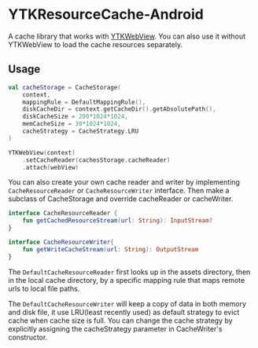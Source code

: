 # YTKResourceCache-Android

A cache library that works with [YTKWebView](https://github.com/yuantiku/YTKWebView-Android). You can also use it without YTKWebView to load the cache resources separately.

## Usage

```kotlin
val cacheStorage = CacheStorage(
    context,
    mappingRule = DefaultMappingRule(),
    diskCacheDir = context.getCacheDir().getAbsolutePath(),
    diskCacheSize = 200*1024*1024,
    memCacheSize = 30*1024*1024,
    cacheStrategy = CacheStrategy.LRU
)

YTKWebView(context)
    .setCacheReader(cachesStorage.cacheReader)
    .attach(webView)
```

You can also create your own cache reader and writer by implementing `CacheResourceReader`  or `CacheResourceWriter` interface. Then make a subclass of CacheStorage and override cacheReader or cacheWriter.

```kotlin
interface CacheResourceReader {
    fun getCachedResourceStream(url: String): InputStream?
}

interface CacheResourceWriter{
    fun getWriteCacheStream(url: String): OutputStream
}
```

The `DefaultCacheResourceReader` first looks up in the assets directory, then in the local cache directory, by a specific mapping rule that maps remote urls to local file paths.  

The `DefaultCacheResourceWriter`  will keep a copy of data in both memory and disk file, it use LRU(least recently used) as default strategy to evict cache when cache size is full. You can change the cache strategy by explicitly assigning the cacheStrategy parameter in CacheWriter's constructor.

